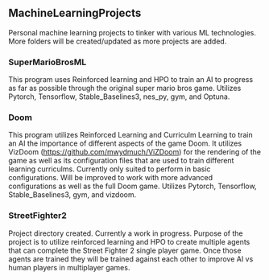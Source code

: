 ## MachineLearningProjects
Personal machine learning projects to tinker with various ML technologies. More folders will be created/updated as more projects are added.

### SuperMarioBrosML
This program uses Reinforced learning and HPO to train an AI to progress as far as possible through the original super mario bros game. Utilizes Pytorch, Tensorflow, Stable_Baselines3, nes_py, gym, and Optuna. 

### Doom
This program utilizes Reinforced Learning and Curriculm Learning to train an AI the importance of different aspects of the game Doom. It utilizes VizDoom (https://github.com/mwydmuch/ViZDoom) for the rendering of the game as well as its configuration files that are used to train different learning curriculms. Currently only suited to perform in basic configurations. Will be improved to work with more advanced configurations as well as the full Doom game. Utilizes Pytorch, Tensorflow, Stable_Baselines3, gym, and vizdoom.

### StreetFighter2
Project directory created. Currently a work in progress. Purpose of the project is to utilize reinforced learning and HPO to create multiple agents that can
complete the Street Fighter 2 single player game. Once those agents are trained they will be trained against each other to improve AI vs human players in multiplayer games.
